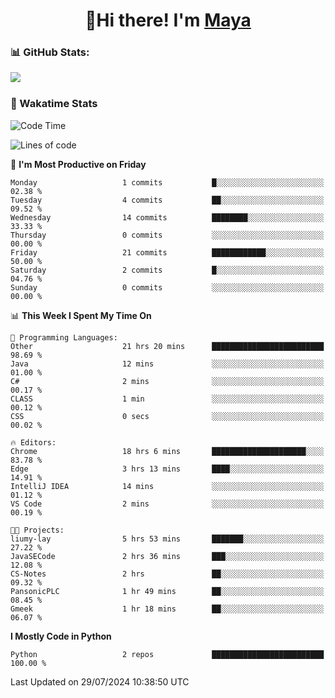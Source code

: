  <h1 align="center">👋Hi there! I'm <a href="https://liumyblog.cn">Maya</a></h1>

### 📊 GitHub Stats:
<p href="https://github.com/anuraghazra/github-readme-stats">
<img align="left" src="https://github-readme-stats.vercel.app/api?username=liumy-lay&show_icons=true&title_color=ffffff&icon_color=ffffff&text_color=ffffff&bg_color=D80835&hide_title=true" />
</p>
<br clear="left"/>

### 🚀 Wakatime Stats
<!--START_SECTION:waka-->
![Code Time](http://img.shields.io/badge/Code%20Time-72%20hrs%201%20min-blue)

![Lines of code](https://img.shields.io/badge/From%20Hello%20World%20I%27ve%20Written-0%20lines%20of%20code-blue)

📅 **I'm Most Productive on Friday** 

```text
Monday                   1 commits           █░░░░░░░░░░░░░░░░░░░░░░░░   02.38 % 
Tuesday                  4 commits           ██░░░░░░░░░░░░░░░░░░░░░░░   09.52 % 
Wednesday                14 commits          ████████░░░░░░░░░░░░░░░░░   33.33 % 
Thursday                 0 commits           ░░░░░░░░░░░░░░░░░░░░░░░░░   00.00 % 
Friday                   21 commits          ████████████░░░░░░░░░░░░░   50.00 % 
Saturday                 2 commits           █░░░░░░░░░░░░░░░░░░░░░░░░   04.76 % 
Sunday                   0 commits           ░░░░░░░░░░░░░░░░░░░░░░░░░   00.00 % 
```


📊 **This Week I Spent My Time On** 

```text
💬 Programming Languages: 
Other                    21 hrs 20 mins      █████████████████████████   98.69 % 
Java                     12 mins             ░░░░░░░░░░░░░░░░░░░░░░░░░   01.00 % 
C#                       2 mins              ░░░░░░░░░░░░░░░░░░░░░░░░░   00.17 % 
CLASS                    1 min               ░░░░░░░░░░░░░░░░░░░░░░░░░   00.12 % 
CSS                      0 secs              ░░░░░░░░░░░░░░░░░░░░░░░░░   00.02 % 

🔥 Editors: 
Chrome                   18 hrs 6 mins       █████████████████████░░░░   83.78 % 
Edge                     3 hrs 13 mins       ████░░░░░░░░░░░░░░░░░░░░░   14.91 % 
IntelliJ IDEA            14 mins             ░░░░░░░░░░░░░░░░░░░░░░░░░   01.12 % 
VS Code                  2 mins              ░░░░░░░░░░░░░░░░░░░░░░░░░   00.19 % 

🐱‍💻 Projects: 
liumy-lay                5 hrs 53 mins       ███████░░░░░░░░░░░░░░░░░░   27.22 % 
JavaSECode               2 hrs 36 mins       ███░░░░░░░░░░░░░░░░░░░░░░   12.08 % 
CS-Notes                 2 hrs               ██░░░░░░░░░░░░░░░░░░░░░░░   09.32 % 
PansonicPLC              1 hr 49 mins        ██░░░░░░░░░░░░░░░░░░░░░░░   08.45 % 
Gmeek                    1 hr 18 mins        ██░░░░░░░░░░░░░░░░░░░░░░░   06.07 % 
```

**I Mostly Code in Python** 

```text
Python                   2 repos             █████████████████████████   100.00 % 
```




 Last Updated on 29/07/2024 10:38:50 UTC
<!--END_SECTION:waka-->
